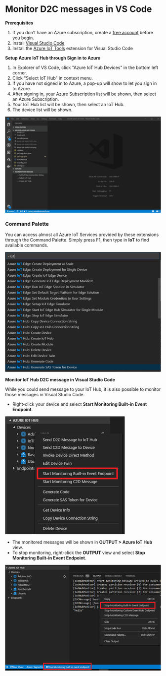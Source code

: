 # Monitor D2C messages in VS Code

**Prerequisites**

1. If you don’t have an Azure subscription, create a [free account](https://azure.microsoft.com/free/?WT.mc\_id=A261C142F) before you begin.
2. Install [Visual Studio Code](https://code.visualstudio.com/)
3. Install the [Azure IoT Tools](https://marketplace.visualstudio.com/items?itemName=vsciot-vscode.azure-iot-tools) extension for Visual Studio Code

**Setup Azure IoT Hub through Sign in to Azure**

1. In Explorer of VS Code, click "Azure IoT Hub Devices" in the bottom left corner.
2. Click "Select IoT Hub" in context menu.
3. If you have not signed in to Azure, a pop-up will show to let you sign in to Azure.
4. After signing in, your Azure Subscription list will be shown, then select an Azure Subscription.
5. Your IoT Hub list will be shown, then select an IoT Hub.
6. The device list will be shown.

![](.gitbook/assets/select-iothub.gif)

### Command Palette <a href="#command-palette" id="command-palette"></a>

You can access almost all Azure IoT Services provided by these extensions through the Command Palette. Simply press F1, then type in **IoT** to find available commands.

![](.gitbook/assets/command-palette.png)

**Monitor IoT Hub D2C message in Visual Studio Code**

While you could send message to your IoT Hub, it is also possible to monitor those messages in Visual Studio Code.

* Right-click your device and select **Start Monitoring Built-in Event Endpoint**.

![](<.gitbook/assets/start (1).png>)

* The monitored messages will be shown in **OUTPUT > Azure IoT Hub** view.
* To stop monitoring, right-click the **OUTPUT** view and select **Stop Monitoring Built-in Event Endpoint**.

![](.gitbook/assets/stop.png)
